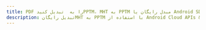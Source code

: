 ---title: PDF را به  تبدیل کنیدPPTM، MHT به PPTM مبدل رایگان یا Android SDKdescription: تبدیل رایگانMHT به PPTM با استفاده از Android Cloud APIs & SDK همچنین اسناد PDF را در Cloud ایجاد، ویرایش و رندر کنید.---